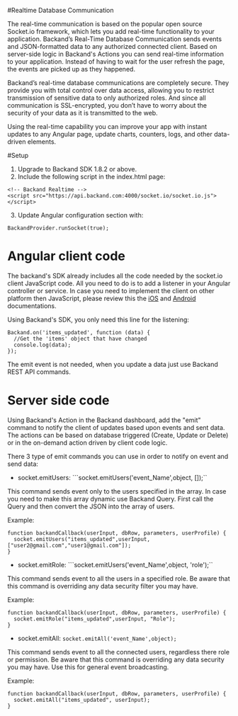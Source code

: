 #Realtime Database Communication

The real-time communication is based on the popular open source Socket.io framework, which lets you add real-time functionality to your application. Backand’s Real-Time Database Communication sends events and JSON-formatted data to any authorized connected client. Based on server-side logic in Backand's Actions you can send real-time information to your application.
Instead of having to wait for the user refresh the page, the events are picked up as they happened.

Backand’s real-time database communications are completely secure. They provide you with total control over data access, allowing you to restrict transmission of sensitive data to only authorized roles. And since all communication is SSL-encrypted, you don’t have to worry about the security of your data as it is transmitted to the web.

Using the real-time capability you can improve your app with instant updates to any Angular page, update charts, counters, logs, and other data-driven elements.

#Setup

1. Upgrade to Backand SDK 1.8.2 or above.
2. Include the following script in the index.html page:

  ```
<!-- Backand Realtime -->
  <script src="https://api.backand.com:4000/socket.io/socket.io.js"></script>
  ```

3. Update Angular configuration section with:

  ```
BackandProvider.runSocket(true);
  ```

# Angular client code

The backand's SDK already includes all the code needed by the socket.io client JavaScript code. All you need to do is to add a listener in your Angular controller or service. In case you need to implement the client on other platform then JavaScript, please review this the [iOS](http://socket.io/blog/socket-io-on-ios/) and [Android](http://socket.io/blog/native-socket-io-and-android/) documentations.

Using Backand's SDK, you only need this line for the listening:

```
Backand.on('items_updated', function (data) {
  //Get the 'items' object that have changed
  console.log(data);
});
```

The emit event is not needed, when you update a data just use Backand REST API commands.

# Server side code

Using Backand's Action in the Backand dashboard, add the "emit" command to notify the client of updates based upon events and sent data.
The actions can be based on database triggered (Create, Update or Delete) or in the on-demand action driven by client code logic.

There 3 type of emit commands you can use in order to notify on event and send data:

* socket.emitUsers: ```socket.emitUsers('event_Name',object, []);``

This command sends event only to the users specified in the array. In case you need to make this array dynamic use Backand Query. First call the Query and then convert the JSON into the array of users.

Example:

```
function backandCallback(userInput, dbRow, parameters, userProfile) {
  socket.emitUsers("items_updated",userInput, ["user2@gmail.com","user1@gmail.com"]);
}
```

* socket.emitRole: ```socket.emitUsers('event_Name',object, 'role');``

This command sends event to all the users in a specified role. Be aware that this command is overriding any data security filter you may have.

Example:

```
function backandCallback(userInput, dbRow, parameters, userProfile) {
  socket.emitRole("items_updated",userInput, "Role");
}
```

* socket.emitAll: ```socket.emitAll('event_Name',object);```

This command sends event to all the connected users, regardless there role or permission. Be aware that this command is overriding any data security you may have. Use this for general event broadcasting.

Example:

```
function backandCallback(userInput, dbRow, parameters, userProfile) {
  socket.emitAll("items_updated", userInput);
}
```